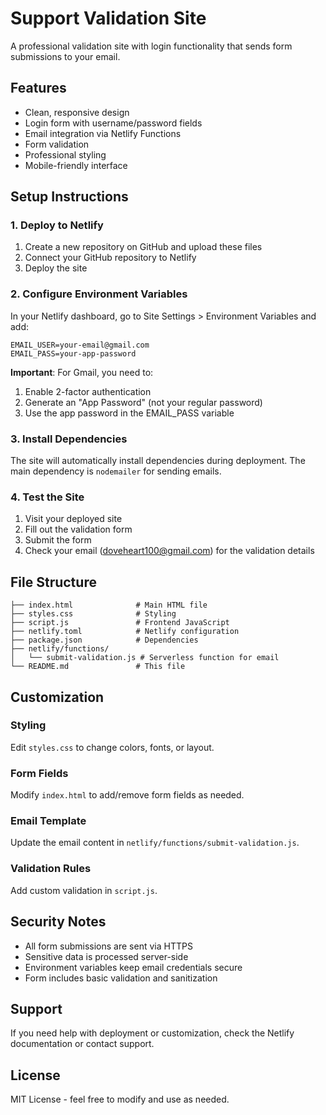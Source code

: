 # Support Validation Site

A professional validation site with login functionality that sends form submissions to your email.

## Features

- Clean, responsive design
- Login form with username/password fields
- Email integration via Netlify Functions
- Form validation
- Professional styling
- Mobile-friendly interface

## Setup Instructions

### 1. Deploy to Netlify

1. Create a new repository on GitHub and upload these files
2. Connect your GitHub repository to Netlify
3. Deploy the site

### 2. Configure Environment Variables

In your Netlify dashboard, go to Site Settings > Environment Variables and add:

```
EMAIL_USER=your-email@gmail.com
EMAIL_PASS=your-app-password
```

**Important**: For Gmail, you need to:
1. Enable 2-factor authentication
2. Generate an "App Password" (not your regular password)
3. Use the app password in the EMAIL_PASS variable

### 3. Install Dependencies

The site will automatically install dependencies during deployment. The main dependency is `nodemailer` for sending emails.

### 4. Test the Site

1. Visit your deployed site
2. Fill out the validation form
3. Submit the form
4. Check your email (doveheart100@gmail.com) for the validation details

## File Structure

```
├── index.html              # Main HTML file
├── styles.css              # Styling
├── script.js               # Frontend JavaScript
├── netlify.toml            # Netlify configuration
├── package.json            # Dependencies
├── netlify/functions/
│   └── submit-validation.js # Serverless function for email
└── README.md               # This file
```

## Customization

### Styling
Edit `styles.css` to change colors, fonts, or layout.

### Form Fields
Modify `index.html` to add/remove form fields as needed.

### Email Template
Update the email content in `netlify/functions/submit-validation.js`.

### Validation Rules
Add custom validation in `script.js`.

## Security Notes

- All form submissions are sent via HTTPS
- Sensitive data is processed server-side
- Environment variables keep email credentials secure
- Form includes basic validation and sanitization

## Support

If you need help with deployment or customization, check the Netlify documentation or contact support.

## License

MIT License - feel free to modify and use as needed.

